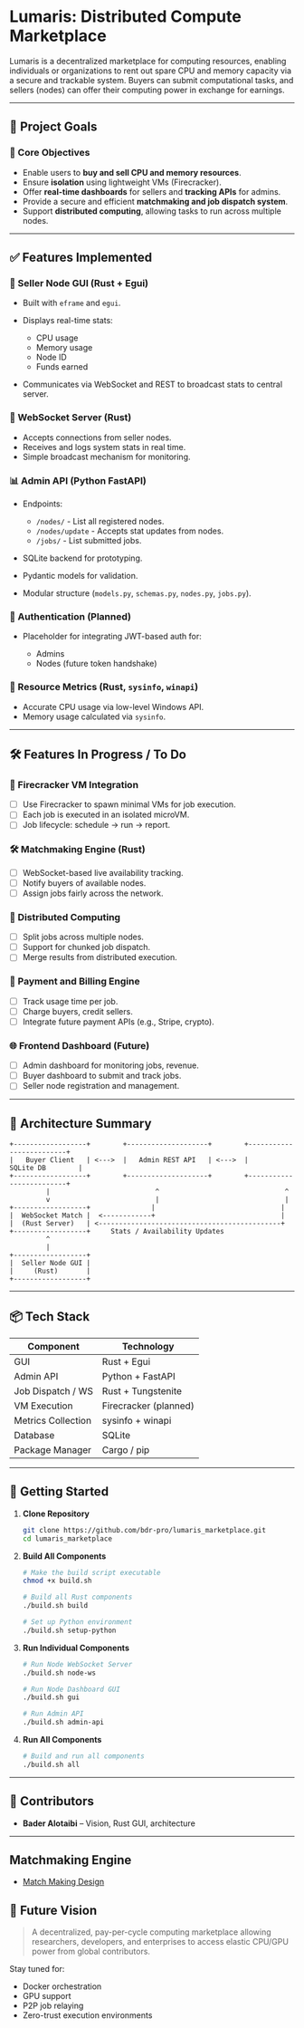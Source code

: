 # Lumaris: Distributed Compute Marketplace

Lumaris is a decentralized marketplace for computing resources, enabling individuals or organizations to rent out spare CPU and memory capacity via a secure and trackable system. Buyers can submit computational tasks, and sellers (nodes) can offer their computing power in exchange for earnings.

---

## 🚀 Project Goals

### 🔧 Core Objectives

* Enable users to **buy and sell CPU and memory resources**.
* Ensure **isolation** using lightweight VMs (Firecracker).
* Offer **real-time dashboards** for sellers and **tracking APIs** for admins.
* Provide a secure and efficient **matchmaking and job dispatch system**.
* Support **distributed computing**, allowing tasks to run across multiple nodes.

---

## ✅ Features Implemented

### 🧠 Seller Node GUI (Rust + Egui)

* Built with `eframe` and `egui`.
* Displays real-time stats:

  * CPU usage
  * Memory usage
  * Node ID
  * Funds earned
* Communicates via WebSocket and REST to broadcast stats to central server.

### 📡 WebSocket Server (Rust)

* Accepts connections from seller nodes.
* Receives and logs system stats in real time.
* Simple broadcast mechanism for monitoring.

### 📊 Admin API (Python FastAPI)

* Endpoints:

  * `/nodes/` - List all registered nodes.
  * `/nodes/update` - Accepts stat updates from nodes.
  * `/jobs/` - List submitted jobs.
* SQLite backend for prototyping.
* Pydantic models for validation.
* Modular structure (`models.py`, `schemas.py`, `nodes.py`, `jobs.py`).

### 🔐 Authentication (Planned)

* Placeholder for integrating JWT-based auth for:

  * Admins
  * Nodes (future token handshake)

### 🔄 Resource Metrics (Rust, `sysinfo`, `winapi`)

* Accurate CPU usage via low-level Windows API.
* Memory usage calculated via `sysinfo`.

---

## 🛠️ Features In Progress / To Do

### 🧪 Firecracker VM Integration

* [ ] Use Firecracker to spawn minimal VMs for job execution.
* [ ] Each job is executed in an isolated microVM.
* [ ] Job lifecycle: schedule -> run -> report.

### 🛠️ Matchmaking Engine (Rust)

* [ ] WebSocket-based live availability tracking.
* [ ] Notify buyers of available nodes.
* [ ] Assign jobs fairly across the network.

### 🔗 Distributed Computing

* [ ] Split jobs across multiple nodes.
* [ ] Support for chunked job dispatch.
* [ ] Merge results from distributed execution.

### 💸 Payment and Billing Engine

* [ ] Track usage time per job.
* [ ] Charge buyers, credit sellers.
* [ ] Integrate future payment APIs (e.g., Stripe, crypto).

### 🌐 Frontend Dashboard (Future)

* [ ] Admin dashboard for monitoring jobs, revenue.
* [ ] Buyer dashboard to submit and track jobs.
* [ ] Seller node registration and management.

---

## 🧱 Architecture Summary

```text
+------------------+        +--------------------+        +-------------------------+
|   Buyer Client   | <--->  |   Admin REST API   | <--->  |       SQLite DB        |
+------------------+        +--------------------+        +-------------------------+
         |                          ^                               ^
         v                          |                               |
+------------------+               |                               |
|  WebSocket Match |  <------------+                               |
|  (Rust Server)   | <---------------------------------------------+
+------------------+     Stats / Availability Updates
         ^
         |
+------------------+
|  Seller Node GUI |
|     (Rust)       |
+------------------+
```

---

## 📦 Tech Stack

| Component          | Technology            |
| ------------------ | --------------------- |
| GUI                | Rust + Egui           |
| Admin API          | Python + FastAPI      |
| Job Dispatch / WS  | Rust + Tungstenite    |
| VM Execution       | Firecracker (planned) |
| Metrics Collection | sysinfo + winapi      |
| Database           | SQLite                |
| Package Manager    | Cargo / pip           |

---

## 📝 Getting Started

1. **Clone Repository**

   ```bash
   git clone https://github.com/bdr-pro/lumaris_marketplace.git
   cd lumaris_marketplace
   ```

2. **Build All Components**

   ```bash
   # Make the build script executable
   chmod +x build.sh
   
   # Build all Rust components
   ./build.sh build
   
   # Set up Python environment
   ./build.sh setup-python
   ```

3. **Run Individual Components**

   ```bash
   # Run Node WebSocket Server
   ./build.sh node-ws
   
   # Run Node Dashboard GUI
   ./build.sh gui
   
   # Run Admin API
   ./build.sh admin-api
   ```

4. **Run All Components**

   ```bash
   # Build and run all components
   ./build.sh all
   ```

---

## 🤝 Contributors

* **Bader Alotaibi** – Vision, Rust GUI, architecture

---

## Matchmaking Engine

* [Match Making Design](matchmaking_design.md)

## 🔮 Future Vision

> A decentralized, pay-per-cycle computing marketplace allowing researchers, developers, and enterprises to access elastic CPU/GPU power from global contributors.

Stay tuned for:

* Docker orchestration
* GPU support
* P2P job relaying
* Zero-trust execution environments
